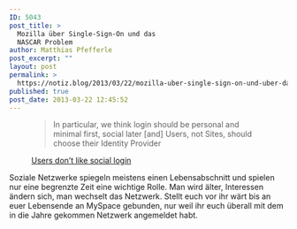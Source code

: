 ```yaml
---
ID: 5043
post_title: >
  Mozilla über Single-Sign-On und das
  NASCAR Problem
author: Matthias Pfefferle
post_excerpt: ""
layout: post
permalink: >
  https://notiz.blog/2013/03/22/mozilla-uber-single-sign-on-und-uber-das-nascar-problem/
published: true
post_date: 2013-03-22 12:45:52
---
```

<figure><blockquote>In particular, we think login should be personal and minimal first, social later [and] Users, not Sites, should choose their Identity Provider</blockquote><figcaption><a href="http://identity.mozilla.com/post/45842909320/users-dont-like-social-login">Users don’t like social login</a></figcaption ></figure>

Soziale Netzwerke spiegeln meistens einen Lebensabschnitt und spielen nur eine begrenzte Zeit eine wichtige Rolle. Man wird älter, Interessen ändern sich, man wechselt das Netzwerk. Stellt euch vor ihr wärt bis an euer Lebensende an MySpace gebunden, nur weil ihr euch überall mit dem in die Jahre gekommen Netzwerk angemeldet habt.